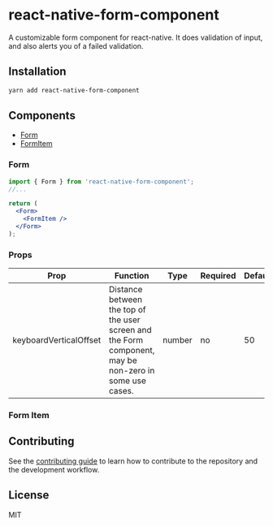 # react-native-form-component

A customizable form component for react-native. It does validation of input, and also alerts you of a failed validation.

## Installation

```sh
yarn add react-native-form-component
```

## Components

- [Form](#form)
- [FormItem](#form-item)

### Form

```jsx
import { Form } from 'react-native-form-component';
//...

return (
  <Form>
    <FormItem />
  </Form>
);
```

### Props

| Prop                   | Function                                                                                               | Type   | Required | Default | Platform |
| ---------------------- | ------------------------------------------------------------------------------------------------------ | ------ | -------- | ------- | -------- |
| keyboardVerticalOffset | Distance between the top of the user screen and the Form component, may be non-zero in some use cases. | number | no       | 50      | ios      |

### Form Item

## Contributing

See the [contributing guide](CONTRIBUTING.md) to learn how to contribute to the repository and the development workflow.

## License

MIT
